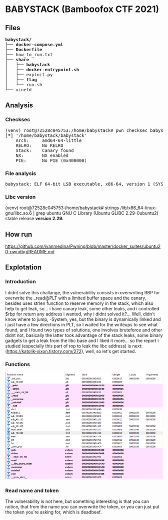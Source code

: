 # BABYSTACK (Bamboofox CTF 2021)

## Files
<pre><font><b>babystack/</b></font>
├── <font><b>docker-compose.yml</b></font>
├── <font><b>Dockerfile</b></font>
├── how_to_run.txt
├── <font><b>share</b></font>
│   ├── <font><b>babystack</b></font>
│   ├── <font><b>docker-entrypoint.sh</b></font>
│   ├── exploit.py
│   ├── <font><b>flag</b></font>
│   └── run.sh
└── xinetd</pre>

## Analysis

### Checksec
<pre>(venv) root@72528c045753:/home/babystack# pwn checksec babystack
[<font><b>*</b></font>] &apos;/home/babystack/babystack&apos;
    Arch:     amd64-64-little
    RELRO:    <font>No RELRO</font>
    Stack:    <font>Canary found</font>
    NX:       <font>NX enabled</font>
    PIE:      <font>No PIE (0x400000)</font>
</pre>

### File analysis
<pre>babystack: ELF 64-bit LSB executable, x86-64, version 1 (SYSV), dynamically linked, interpreter /lib64/ld-linux-x86-64.so.2, BuildID[sha1]=dadffa47239c398fb82c5cf5d3740ab7f2029846, for GNU/Linux 3.2.0, stripped</pre>

### Libc version
(venv) root@72528c045753:/home/babystack# strings /lib/x86_64-linux-gnu/libc.so.6 | grep ubuntu
GNU C Library (Ubuntu GLIBC 2.29-0ubuntu2) stable release **version 2.29.**


## How run

https://github.com/ivanmedina/Pwning/blob/master/docker_suites/ubuntu20-pwndbg/README.md

## Explotation

### Introduction
I didnt solve this challange, the vulnerability consists in overwriting RBP for overwrite the \_read@PLT with a limited buffer space and the canary, besides uses strlen function to reserve memory in the stack, which also help to get leak, so... i have canary leak, some other leaks, and i controlled $rbp for return any address i wanted, why i didnt solved it?... Well, didn't know where to jump, -System, yes, but the binary is dynamically linked and i just have a few directions in PLT, so I waited for the writeups to see what found, and I found two types of solutions, one involves bruteforce and other didnt not, basically the latter took advantage of the stack leaks, some binary gadgets to get a leak from the libc base and I liked it more... so the report i studied (especially this part of rop to leak the libc address) is next: (https://katolik-xixon.tistory.com/272), well, so let's get started.

### Functions
![Functions](https://raw.githubusercontent.com/ivanmedina/CTFs/master/bamboofox-2021/babystack/assets/functions.png)

### Read name and token
The vulnerability is not here, but something interesting is that you can notice, that from the name you can overwrite the token, or you can just put the token you're asking for, which is deadbeef.


